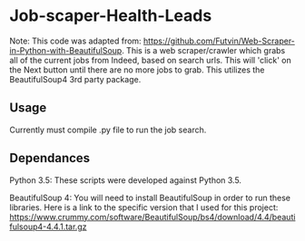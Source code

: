 # Job-scaper-Health-Leads
Note: This code was adapted from: https://github.com/Futvin/Web-Scraper-in-Python-with-BeautifulSoup. 
This is a web scraper/crawler which grabs all of the current jobs from Indeed, based on search urls.  This will 'click' on the Next button until there are no more jobs to grab.  This utilizes the BeautifulSoup4 3rd party package.

Usage
--------------
Currently must compile .py file to run the job search. 


Dependances
--------------
Python 3.5: These scripts were developed against Python 3.5.

BeautifulSoup 4: You will need to install BeautifulSoup in order to run these libraries.
  Here is a link to the specific version that I used for this project:
  https://www.crummy.com/software/BeautifulSoup/bs4/download/4.4/beautifulsoup4-4.4.1.tar.gz


